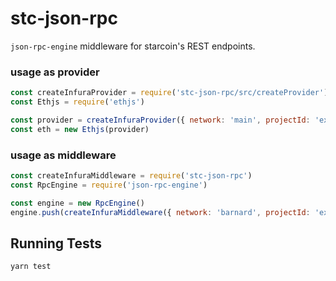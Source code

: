 # stc-json-rpc

`json-rpc-engine` middleware for starcoin's REST endpoints.

### usage as provider

```js
const createInfuraProvider = require('stc-json-rpc/src/createProvider')
const Ethjs = require('ethjs')

const provider = createInfuraProvider({ network: 'main', projectId: 'example' })
const eth = new Ethjs(provider)
```

### usage as middleware

```js
const createInfuraMiddleware = require('stc-json-rpc')
const RpcEngine = require('json-rpc-engine')

const engine = new RpcEngine()
engine.push(createInfuraMiddleware({ network: 'barnard', projectId: 'example' }))
```

## Running Tests

```bash
yarn test
```
